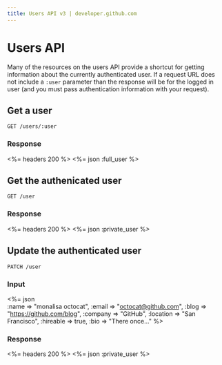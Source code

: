 ```yaml
---
title: Users API v3 | developer.github.com
---
```


# Users API
Many of the resources on the users API provide a shortcut for getting
information about the currently authenticated user. If a request URL does not
include a `:user` parameter than the response will be for the logged in
user (and you must pass authentication information with your request).

## Get a user

    GET /users/:user

### Response

<%= headers 200 %>
<%= json :full_user %>

## Get the authenicated user

    GET /user

### Response

<%= headers 200 %>
<%= json :private_user %>

## Update the authenticated user

    PATCH /user

### Input

<%= json \
    :name     => "monalisa octocat",
    :email    => "octocat@github.com",
    :blog     => "https://github.com/blog",
    :company  => "GitHub",
    :location => "San Francisco",
    :hireable => true,
    :bio      => "There once..."
    %>

### Response

<%= headers 200 %>
<%= json :private_user %>

